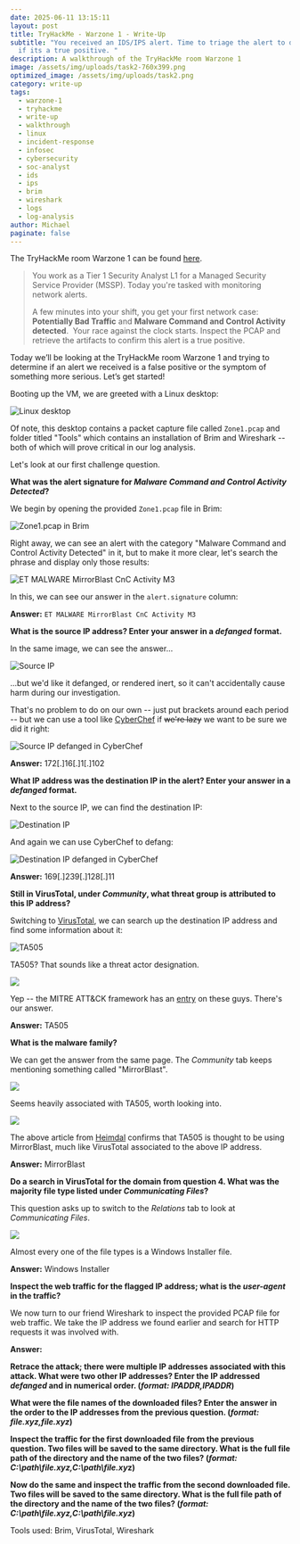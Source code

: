 ```yaml
---
date: 2025-06-11 13:15:11
layout: post
title: TryHackMe - Warzone 1 - Write-Up
subtitle: "You received an IDS/IPS alert. Time to triage the alert to determine
  if its a true positive. "
description: A walkthrough of the TryHackMe room Warzone 1
image: /assets/img/uploads/task2-760x399.png
optimized_image: /assets/img/uploads/task2.png
category: write-up
tags:
  - warzone-1
  - tryhackme
  - write-up
  - walkthrough
  - linux
  - incident-response
  - infosec
  - cybersecurity
  - soc-analyst
  - ids
  - ips
  - brim
  - wireshark
  - logs
  - log-analysis
author: Michael
paginate: false
---
```

The TryHackMe room Warzone 1 can be found [here](https://tryhackme.com/r/room/warzoneone).

> You work as a Tier 1 Security Analyst L1 for a Managed Security Service Provider (MSSP). Today you're tasked with monitoring network alerts.
>
> A few minutes into your shift, you get your first network case: **Potentially Bad Traffic** and **Malware Command and Control Activity detected**.  Your race against the clock starts. Inspect the PCAP and retrieve the artifacts to confirm this alert is a true positive. 

Today we’ll be looking at the TryHackMe room Warzone 1 and trying to determine if an alert we received is a false positive or the symptom of something more serious. Let’s get started!

Booting up the VM, we are greeted with a Linux desktop:

![Linux desktop](/assets/img/uploads/initial-desktop.png "Linux desktop")

Of note, this desktop contains a packet capture file called `Zone1.pcap` and folder titled "Tools" which contains an installation of Brim and Wireshark -- both of which will prove critical in our log analysis.

Let's look at our first challenge question.

**What was the alert signature for *Malware Command and Control Activity Detected*?**

We begin by opening the provided `Zone1.pcap` file in Brim:

![Zone1.pcap in Brim](/assets/img/uploads/zone1.pcap.png "Zone1.pcap in Brim")

Right away, we can see an alert with the category "Malware Command and Control Activity Detected" in it, but to make it more clear, let's search the phrase and display only those results:

![ET MALWARE MirrorBlast CnC Activity M3](/assets/img/uploads/et-malware-mirrorblast-cnc-activity-m3.png "ET MALWARE MirrorBlast CnC Activity M3")

In this, we can see our answer in the `alert.signature` column:

**Answer:** `ET MALWARE MirrorBlast CnC Activity M3`

**What is the source IP address? Enter your answer in a *defanged* format.** 

In the same image, we can see the answer...

![Source IP](/assets/img/uploads/src_ip.png "Source IP")

...but we'd like it defanged, or rendered inert, so it can't accidentally cause harm during our investigation. 

 That's no problem to do on our own -- just put brackets around each period -- but we can use a tool like [CyberChef](https://cyberchef.org/#recipe=Defang_IP_Addresses()) if ~~we're lazy~~ we want to be sure we did it right:

![Source IP defanged in CyberChef](/assets/img/uploads/src_ip-cyberchef-defanged.png "Source IP defanged in CyberChef")

**Answer:** 172\[.]16\[.]1\[.]102

**What IP address was the destination IP in the alert? Enter your answer in a *defanged* format.**

Next to the source IP, we can find the destination IP:

![Destination IP](/assets/img/uploads/dest_ip.png "Destination IP")

And again we can use CyberChef to defang:

![Destination IP defanged in CyberChef](/assets/img/uploads/dest_ip-cyberchef-defanged.png "Destination IP defanged in CyberChef")

**Answer:** 169\[.]239\[.]128\[.]11

**Still in VirusTotal, under *Community*, what threat group is attributed to this IP address?**

Switching to [VirusTotal](www.virustotal.com), we can search up the destination IP address and find some information about it:

![TA505](/assets/img/uploads/threat-group-on-virustotal-ta505.png "TA505")

TA505?  That sounds like a threat actor designation.

![](/assets/img/uploads/ta505-mitre-att-ck-.png)

Yep -- the MITRE ATT&CK framework has an [entry](https://attack.mitre.org/groups/G0092/) on these guys.  There's our answer.

**Answer:** TA505

**What is the malware family?**

We can get the answer from the same page.  The *Community* tab keeps mentioning something called "MirrorBlast".

![](/assets/img/uploads/mirrorblast.png)

Seems heavily associated with TA505, worth looking into.

![](/assets/img/uploads/heimdal-mirrorblast-ta505.png)

The above article from [Heimdal](https://heimdalsecurity.com/blog/mirrorblast-the-new-phishing-campaign-targeting-financial-organizations/) confirms that TA505 is thought to be using MirrorBlast, much like VirusTotal associated to the above IP address. 

**Answer:** MirrorBlast

**Do a search in VirusTotal for the domain from question 4. What was the majority file type listed under *Communicating Files*?**

This question asks up to switch to the *Relations* tab to look at *Communicating Files*.

![](/assets/img/uploads/communicating-files.png)

Almost every one of the file types is a Windows Installer file.

**Answer:** Windows Installer

**Inspect the web traffic for the flagged IP address; what is the *user-agent* in the traffic?**

We now turn to our friend Wireshark to inspect the provided PCAP file for web traffic.  We take the IP address we found earlier and search for HTTP requests it was involved with.



**Answer:**

**Retrace the attack; there were multiple IP addresses associated with this attack. What were two other IP addresses? Enter the IP addressed *defanged* and in numerical order. (*format: IPADDR,IPADDR*)**

**What were the file names of the downloaded files? Enter the answer in the order to the IP addresses from the previous question. (*format: file.xyz,file.xyz*)**

**Inspect the traffic for the first downloaded file from the previous question. Two files will be saved to the same directory. What is the full file path of the directory and the name of the two files? (*format: C:\path\file.xyz,C:\path\file.xy*z)**

**Now do the same and inspect the traffic from the second downloaded file. Two files will be saved to the same directory. What is the full file path of the directory and the name of the two files? (*format: C:\path\file.xyz,C:\path\file.xyz*)**

Tools used: Brim, VirusTotal, Wireshark